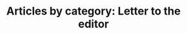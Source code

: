 ---
layout: blog_by_category
title: 'Articles by category: Letter to the editor'
category: leter-to-the-editor
permalink: "/blog/category/leter-to-the-editor/"
image: /assets/img/banner/welcome.png
tagline: "<br>Our Blog"
---